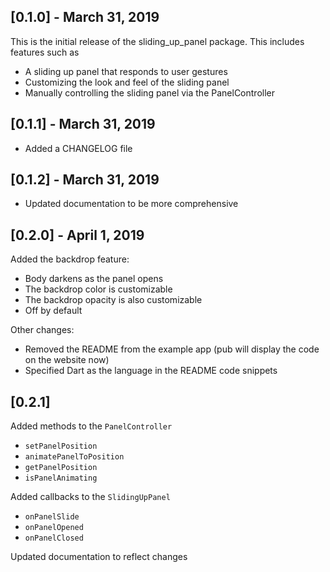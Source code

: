 ## [0.1.0] - March 31, 2019

This is the initial release of the sliding_up_panel package. This includes features such as
- A sliding up panel that responds to user gestures
- Customizing the look and feel of the sliding panel
- Manually controlling the sliding panel via the PanelController

## [0.1.1] - March 31, 2019

- Added a CHANGELOG file

## [0.1.2] - March 31, 2019

- Updated documentation to be more comprehensive

## [0.2.0] - April 1, 2019

Added the backdrop feature:
- Body darkens as the panel opens
- The backdrop color is customizable
- The backdrop opacity is also customizable
- Off by default

Other changes:
- Removed the README from the example app (pub will display the code on the website now)
- Specified Dart as the language in the README code snippets

## [0.2.1]

Added methods to the `PanelController`
- `setPanelPosition`
- `animatePanelToPosition`
- `getPanelPosition`
- `isPanelAnimating`

Added callbacks to the `SlidingUpPanel`
- `onPanelSlide`
- `onPanelOpened`
- `onPanelClosed`

Updated documentation to reflect changes